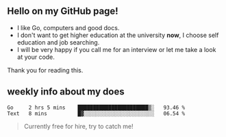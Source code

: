 ## Hello on my GitHub page!

- I like Go, computers and good docs.
- I don't want to get higher education at the university **now**, I choose self education and job searching.
- I will be very happy if you call me for an interview or let me take a look at your code.

Thank you for reading this.

## weekly info about my does
<!--START_SECTION:waka-->

```text
Go     2 hrs 5 mins    ███████████████████████▒░   93.46 %
Text   8 mins          █▓░░░░░░░░░░░░░░░░░░░░░░░   06.54 %
```

<!--END_SECTION:waka-->

> Currently free for hire, try to catch me!
